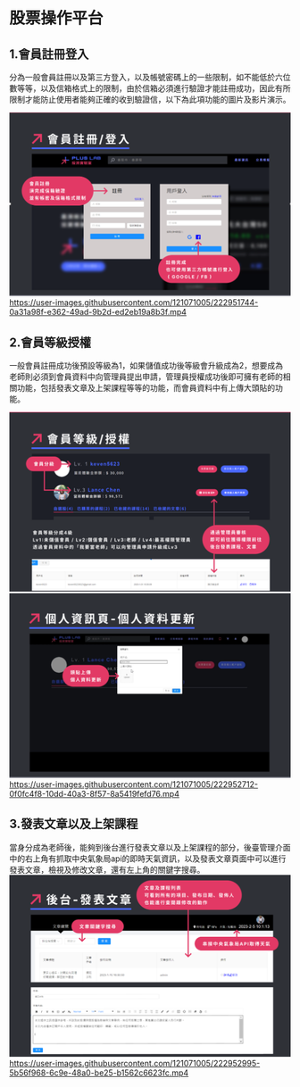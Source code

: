 股票操作平台
==========
1.會員註冊登入
----------
   分為一般會員註冊以及第三方登入，以及帳號密碼上的一些限制，如不能低於六位數等等，以及信箱格式上的限制，由於信箱必須進行驗證才能註冊成功，因此有所限制才能防止使用者能夠正確的收到驗證信，以下為此項功能的圖片及影片演示。
   
![image](https://github.com/keven5623/react_final/blob/main/img/1.PNG)
https://user-images.githubusercontent.com/121071005/222951744-0a31a98f-e362-49ad-9b2d-ed2eb19a8b3f.mp4</br>

2.會員等級授權
----------
  一般會員註冊成功後預設等級為1，如果儲值成功後等級會升級成為2，想要成為老師則必須到會員資料中向管理員提出申請，管理員授權成功後即可擁有老師的相關功能，包括發表文章及上架課程等等的功能，而會員資料中有上傳大頭貼的功能。
  
  ![image](https://github.com/keven5623/react_final/blob/main/img/2.PNG)
  ![image](https://github.com/keven5623/react_final/blob/main/img/3.PNG)
https://user-images.githubusercontent.com/121071005/222952712-0f0fc4f8-10dd-40a3-8f57-8a5419fefd76.mp4

3.發表文章以及上架課程
------------
  當身分成為老師後，能夠到後台進行發表文章以及上架課程的部分，後臺管理介面中的右上角有抓取中央氣象局api的即時天氣資訊，以及發表文章頁面中可以進行發表文章，檢視及修改文章，還有左上角的關鍵字搜尋。
![image](https://github.com/keven5623/react_final/blob/main/img/4.PNG)
https://user-images.githubusercontent.com/121071005/222952995-5b56f968-6c9e-48a0-be25-b1562c6623fc.mp4

